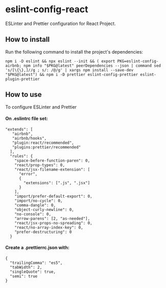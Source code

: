 # eslint-config-react
ESLinter and Prettier configuration for React Project.

## How to install
Run the following command to install the project's dependencies:
```
npm i -D eslint && npx eslint --init && ( export PKG=eslint-config-airbnb; npm info "$PKG@latest" peerDependencies --json | command sed 's/[\{\},]//g ; s/: /@/g' | xargs npm install --save-dev "$PKG@latest") && npm i -D prettier eslint-config-prettier eslint-plugin-prettier
```

## How to use
To configure ESLinter and Prettier 

#### On .eslintrc file set:

```
"extends": [
   "airbnb",
   "airbnb/hooks",
   "plugin:react/recommended",
   "plugins:prettier/recommended"
  ],
  "rules": {
    "space-before-function-paren": 0,
    "react/prop-types": 0,
    "react/jsx-filename-extension": [
      "error",
      {
        "extensions": [".js", ".jsx"]
      }
    ],
    "import/prefer-default-export": 0,
    "import/no-cycle": 0,
    "comma-dangle": 0,
    "object-curly-newline": 0,
    "no-console": 0,
    "arrow-parens": [2, "as-needed"],
    "react/jsx-props-no-spreading": 0,
    "react/no-array-index-key": 0,
    "prefer-destructuring": 0
  }
```

#### Create a .prettierrc.json with:
```
{
  "trailingComma": "es5",
  "tabWidth": 2,
  "singleQuote": true,
  "semi": true
}
```


